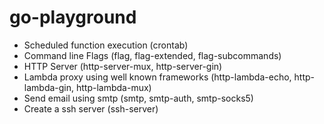# go-playground

- Scheduled function execution (crontab)
- Command line Flags (flag, flag-extended, flag-subcommands)
- HTTP Server (http-server-mux, http-server-gin)
- Lambda proxy using well known frameworks (http-lambda-echo, http-lambda-gin, http-lambda-mux)
- Send email using smtp (smtp, smtp-auth, smtp-socks5)
- Create a ssh server (ssh-server)